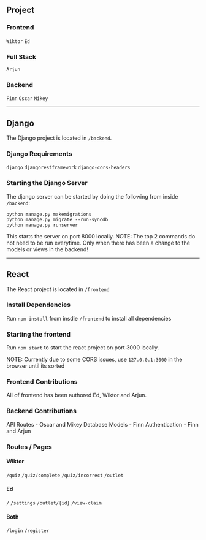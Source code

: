 ## Project
### Frontend
`Wiktor`
`Ed`

### Full Stack
`Arjun`

### Backend
`Finn`
`Oscar`
`Mikey`



---
## Django
The Django project is located in `/backend`.

### Django Requirements
`django`
`djangorestframework`
`django-cors-headers`

### Starting the Django Server
The django server can be started by doing the following from inside `/backend`:
```
python manage.py makemigrations
python manage.py migrate --run-syncdb
python manage.py runserver
```

This starts the server on port 8000 locally.
NOTE: The top 2 commands do not need to be run everytime. Only when there has been a change to the models or views in the backend!



---
## React
The React project is located in `/frontend`

### Install Dependencies
Run `npm install` from insdie `/frontend` to install all dependencies

### Starting the frontend
Run `npm start` to start the react project on port 3000 locally.

NOTE: Currently due to some CORS issues, use `127.0.0.1:3000` in the browser until its sorted

### Frontend Contributions
All of frontend has been authored Ed, Wiktor and Arjun.

### Backend Contributions
API Routes - Oscar and Mikey
Database Models - Finn
Authentication - Finn and Arjun


### Routes / Pages
#### Wiktor
`/quiz`
`/quiz/complete`
`/quiz/incorrect`
`/outlet`

#### Ed
`/`
`/settings`
`/outlet/{id}`
`/view-claim`

#### Both
`/login`
`/register`